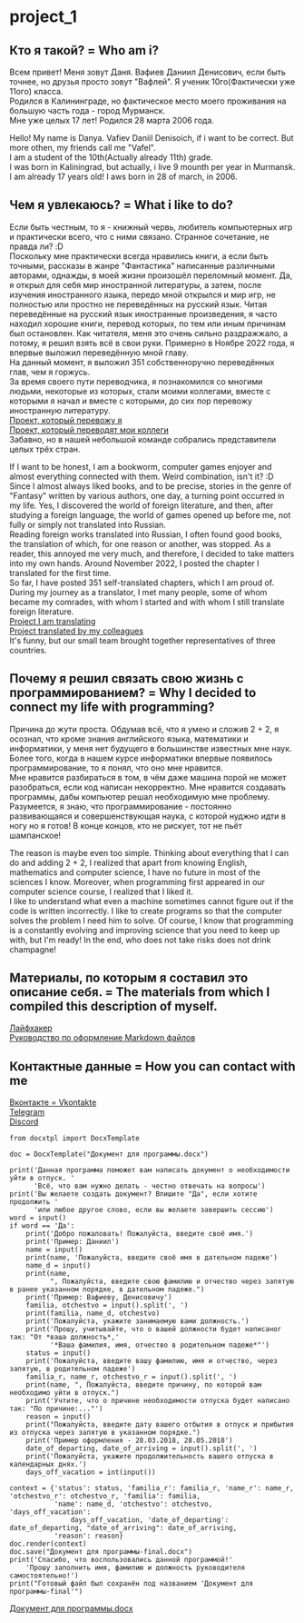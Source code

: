 # project_1
Кто я такой? = Who am i?
---
Всем привет! Меня зовут Даня. Вафиев Даниил Денисович, если быть точнее, но друзья просто зовут "Вафлей". 
Я ученик 10го(Фактически уже 11ого) класса.  
Родился в Калининграде, но фактическое место моего проживания на большую часть года - город Мурманск.  
Мне уже целых 17 лет! Родился 28 марта 2006 года.  

Hello! My name is Danya. Vafiev Daniil Denisoich, if i want to be correct. But more othen, my friends call me "Vafel".  
I am a student of the 10th(Actually already 11th) grade.  
I was born in Kaliningrad, but actually, i live 9 mounth per year in Murmansk.  
I am already 17 years old! I aws born in 28 of march, in 2006.

Чем я увлекаюсь? = What i like to do?
---
Если быть честным, то я - книжный червь, любитель компьютерных игр и практически всего, что с ними связано. Странное сочетание, не правда ли? :D  
Поскольку мне практически всегда нравились книги, а если быть точными, рассказы в жанре "Фантастика" написанные различными авторами, однажды, в моей жизни произошёл переломный момент. Да, я открыл для себя мир иностранной литературы, а затем, после изучения иностранного языка, передо мной открылся и мир игр, не полностью или простно не переведённых на русский язык. 
Читая переведённые на русский язык иностранные произведения, я часто находил хорошие книги, перевод которых, по тем или иным причинам был остановлен. Как читателя, меня это очень сильно раздражжало, а потому, я решил взять всё в свои руки. Примерно в Ноябре 2022 года, я впервые выложил переведённую мной главу.  
На данный момент, я выложил 351 собственноручно переведённых глав, чем я горжусь.  
За время своего пути переводчика, я познакомился со многими людьми, некоторые из которых, стали моими коллегами, вместе с которыми я начал и вместе с которыми, до сих пор перевожу иностранную литературу.  
[Проект, который перевожу я](https://ranobelib.me/white-online?section=info&ui=4690484)  
[Проект, который переводят мои коллеги](https://ranobelib.me/epic-of-ice-dragon-reborn-as-an-ice-dragon-with-a-system?section=info&ui=4690484)  
Забавно, но в нашей небольшой команде собрались представители целых трёх стран.

If I want to be honest, I am a bookworm, computer games enjoyer and almost everything connected with them. Weird combination, isn't it? :D  
Since I almost always liked books, and to be precise, stories in the genre of "Fantasy" written by various authors, one day, a turning point occurred in my life. Yes, I discovered the world of foreign literature, and then, after studying a foreign language, the world of games opened up before me, not fully or simply not translated into Russian.  
Reading foreign works translated into Russian, I often found good books, the translation of which, for one reason or another, was stopped. As a reader, this annoyed me very much, and therefore, I decided to take matters into my own hands. Around November 2022, I posted the chapter I translated for the first time.  
So far, I have posted 351 self-translated chapters, which I am proud of.  
During my journey as a translator, I met many people, some of whom became my comrades, with whom I started and with whom I still translate foreign literature.  
[Project I am translating](https://ranobelib.me/white-online?section=info&ui=4690484)  
[Project translated by my colleagues](https://ranobelib.me/epic-of-ice-dragon-reborn-as-an-ice-dragon-with-a-system?section=info&ui=4690484)  
It's funny, but our small team brought together representatives of three countries.

Почему я решил связать свою жизнь с программированием? = Why I decided to connect my life with programming?
---
Причина до жути проста. Обдумав всё, что я умею и сложив 2 + 2, я осознал, что кроме знания английского языка, математики и информатики, у меня нет будущего в большинстве известных мне наук. Более того, когда в нашем курсе информатики впервые появилось программирование, то я понял, что оно мне нравится.  
Мне нравится разбираться в том, в чём даже машина порой не может разобраться, если код написан некорректно. Мне нравится создавать программы, дабы компьютер решал необходимую мне проблему. Разумеется, я знаю, что программирование - постоянно развивающаяся и совершенствующая наука, с которой нуджно идти в ногу но я готов! В конце концов, кто не рискует, тот не пьёт шампанское! 

The reason is maybe even too simple. Thinking about everything that I can do and adding 2 + 2, I realized that apart from knowing English, mathematics and computer science, I have no future in most of the sciences I know. Moreover, when programming first appeared in our computer science course, I realized that I liked it.   
I like to understand what even a machine sometimes cannot figure out if the code is written incorrectly. I like to create programs so that the computer solves the problem I need him to solve. Of course, I know that programming is a constantly evolving and improving science that you need to keep up with, but I'm ready! In the end, who does not take risks does not drink champagne!  

Материалы, по которым я составил это описание себя. = The materials from which I compiled this description of myself.  
---
[Лайфхакер](https://lifehacker.ru/chto-takoe-markdown/)  
[Руководство по оформление Markdown файлов](https://gist.github.com/timseriakov/3ca738c41e417fde5731e0a97e8c1356)  

Контактные данные = How you can contact with me  
---
[Вконтакте = Vkontakte](https://vk.com/i_am_vaflandiy)  
[Telegram](@Vaflandiy)  
[Discord](vaflandiy)  


```
from docxtpl import DocxTemplate

doc = DocxTemplate("Документ для программы.docx")

print('Данная программа поможет вам написать документ о необходимости уйти в отпуск. '
      'Всё, что вам нужно делать - честно отвечать на вопросы')
print('Вы желаете создать документ? Впишите "Да", если хотите продолжить '
      'или любое другое слово, если вы желаете завершить сеcсию')
word = input()
if word == 'Да':
    print('Добро пожаловать! Пожалуйста, введите своё имя.')
    print('Пример: Даниил')
    name = input()
    print(name, 'Пожалуйста, введите своё имя в дательном падеже')
    name_d = input()
    print(name,
          ", Пожалуйста, введите свою фамилию и отчество через запятую в ранее указанном порядкe, в дательном падеже.")
    print('Пример: Вафиеву, Денисовичу')
    familia, otchestvo = input().split(', ')
    print(familia, name_d, otchestvo)
    print('Пожалуйста, укажите занимаемую вами должность.')
    print('Прошу, учитывайте, что о вашей должности будет написаног так: "От *ваша должность*,' 
          '*Ваша фамилия, имя, отчество в родительном падеже*"')
    status = input()
    print('Пожалуйста, введите вашу фамилию, имя и отчество, через запятую, в родительном падеже')
    familia_r, name_r, otchestvo_r = input().split(', ')
    print(name, ", Пожалуйста, введите причину, по которой вам необходимо уйти в отпуск.")
    print('Учтите, что о причине необходимости отпуска будет написано так: "По причине:..."')
    reason = input()
    print("Пожалуйста, введите дату вашего отбытия в отпуск и прибытия из отпуска через запятую в указанном порядке.")
    print('Пример оформления - 28.03.2018, 28.05.2018')
    date_of_departing, date_of_arriving = input().split(', ')
    print('Пожалуйста, укажите продолжительность вашего отпуска в календарных днях.')
    days_off_vacation = int(input())

context = {'status': status, 'familia_r': familia_r, 'name_r': name_r, 'otchestvo_r': otchestvo_r, 'familia': familia,
           'name': name_d, 'otchestvo': otchestvo, 'days_off_vacation':
               days_off_vacation, 'date_of_departing': date_of_departing, "date_of_arriving": date_of_arriving,
           'reason': reason}
doc.render(context)
doc.save("Документ для программы-final.docx")
print('Спасибо, что воспользовались данной программой!' 
    'Прошу заполнить имя, фамилию и должность руководителя самостоятельно!')
print("Готовый файл был сохранён под названием 'Документ для программы-final'")
```
[Документ для программы.docx](https://github.com/Vaflandiy/project_1/files/11778773/default.docx)
